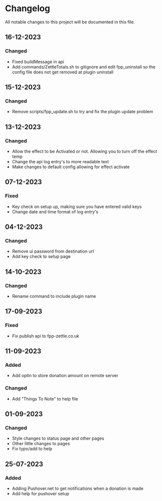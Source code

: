 # Changelog

All notable changes to this project will be documented in this file.

## 16-12-2023
### Changed
- Fixed buildMessage in api
- Add commands/ZettleTotals.sh to gitignore and edit fpp_uninstall so the config file does not get removed at plugin uninstall

## 15-12-2023
### Changed
- Remove scripts/fpp_update.sh to try and fix the plugin update problem

## 13-12-2023
### Changed
- Allow the effect to be Activated or not. Allowing you to turn off the effect temp
- Change the api log entry's to more readable text
- Make changes to default config allowing for effect activate

## 07-12-2023
### Fixed
- Key check on setup up, making sure you have entered valid keys
- Change date and time format of log entry's

## 04-12-2023
### Changed
- Remove ui  password from destination url
- Add key check to setup page

## 14-10-2023
### Changed
- Rename command to include plugin name

## 17-09-2023
### Fixed
- Fix publish api to fpp-zettle.co.uk

## 11-09-2023
### Added
- Add optin to store donation amount on remote server

### Changed
- Add "Things To Note" to help file

## 01-09-2023
### Changed
- Style changes to status page and other pages
- Other little changes to pages
- Fix typo/add to help

## 25-07-2023
### Added
- Adding Pushover.net to get notifications when a donation is made
- Add help for pushover setup
